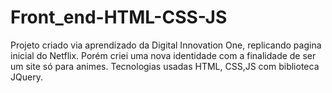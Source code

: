 # Front_end-HTML-CSS-JS
Projeto criado via aprendizado da Digital Innovation One, replicando pagina inicial do Netflix.
Porém criei uma nova identidade com a finalidade de ser um site só para animes.
Tecnologias usadas HTML, CSS,JS com biblioteca JQuery.

